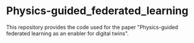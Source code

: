 # Physics-guided_federated_learning

This repository provides the code used for the paper "Physics-guided federated learning as an enabler for digital twins".
